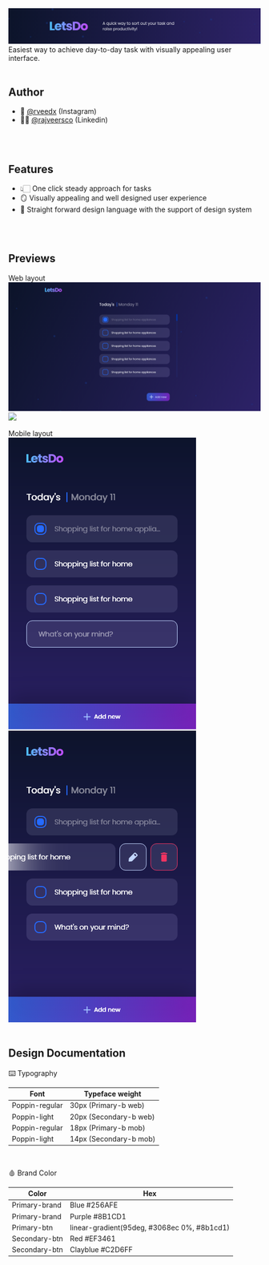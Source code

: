 
<img src="https://github.com/rajveersco/LetsDo/blob/master/Preview/Group%203599%402x.png">
<br />
Easiest way to achieve day-to-day task with visually appealing user interface.
<br />
<br />

## Author

- 🥷 [@rveedx](https://www.instagram.com/rveedx/) (Instagram)
-  👨‍💻 [@rajveersco](https://www.linkedin.com/in/rajveersco/) (Linkedin)
<br />
 <br />

## Features

- 👆🏻 One click steady approach for tasks
- 🪞 Visually appealing and well designed user experience
- 📁 Straight forward design language with the support of design system
<br />
<br />

## Previews

Web layout
<br />
<img src="https://github.com/rajveersco/LetsDo/blob/master/Preview/HOME%402x.png">
<img src="https://github.com/rajveersco/LetsDo/blob/master/Preview/Home%20%E2%80%93%202%402x.png">
<br />

Mobile layout
<br />
<img src="https://github.com/rajveersco/LetsDo/blob/master/Preview/Mobile%201%402x.png">
<img src="https://github.com/rajveersco/LetsDo/blob/master/Preview/Mobile%202%402x.png">
<br />
<br />

## Design Documentation

⌨️ Typography

| Font           | Typeface weight                                                                |
| ----------------- | ------------------------------------------------------------------ |
| Poppin-regular |  30px (Primary-b web) |
| Poppin-light| 20px (Secondary-b web) |
| Poppin-regular | 18px (Primary-b mob) |
| Poppin-light | 14px (Secondary-b mob) |

<br />

🩸 Brand Color

| Color             | Hex                                                                |
| ----------------- | ------------------------------------------------------------------ |
| Primary-brand | Blue #256AFE |
| Primary-brand | Purple #8B1CD1 |
| Primary-btn   | linear-gradient(95deg, #3068ec 0%, #8b1cd1) |
| Secondary-btn | Red #EF3461 |
| Secondary-btn | Clayblue #C2D6FF |


